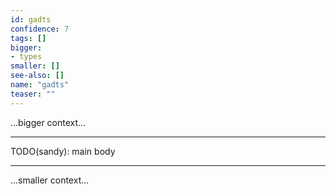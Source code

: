 ```yaml
---
id: gadts
confidence: 7
tags: []
bigger:
- types
smaller: []
see-also: []
name: "gadts"
teaser: ""
---
```



...bigger context...

---

TODO(sandy): main body

---

...smaller context...
